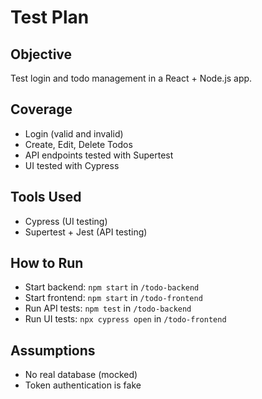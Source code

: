 # Test Plan

## Objective
Test login and todo management in a React + Node.js app.

## Coverage
- Login (valid and invalid)
- Create, Edit, Delete Todos
- API endpoints tested with Supertest
- UI tested with Cypress

## Tools Used
- Cypress (UI testing)
- Supertest + Jest (API testing)

## How to Run
- Start backend: `npm start` in `/todo-backend`
- Start frontend: `npm start` in `/todo-frontend`
- Run API tests: `npm test` in `/todo-backend`
- Run UI tests: `npx cypress open` in `/todo-frontend`

## Assumptions
- No real database (mocked)
- Token authentication is fake

